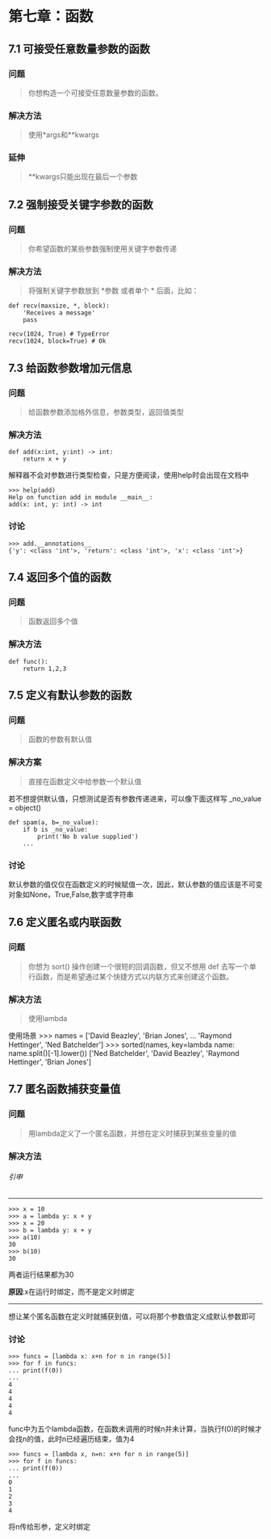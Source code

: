 # 第七章：函数

## 7.1 可接受任意数量参数的函数

### 问题
> 你想构造一个可接受任意数量参数的函数。

### 解决方法
> 使用*args和**kwargs

### 延伸
> **kwargs只能出现在最后一个参数

## 7.2 强制接受关键字参数的函数
### 问题
> 你希望函数的某些参数强制使用关键字参数传递

### 解决方法
> 将强制关键字参数放到 *参数 或者单个 * 后面，比如：

	def recv(maxsize, *, block):
        'Receives a message'
        pass

    recv(1024, True) # TypeError
    recv(1024, block=True) # Ok
    
## 7.3 给函数参数增加元信息
### 问题
> 给函数参数添加格外信息，参数类型，返回值类型

### 解决方法
    def add(x:int, y:int) -> int:
        return x + y
解释器不会对参数进行类型检查，只是方便阅读，使用help时会出现在文档中

	>>> help(add)
    Help on function add in module __main__:
    add(x: int, y: int) -> int

### 讨论
    >>> add.__annotations__
    {'y': <class 'int'>, 'return': <class 'int'>, 'x': <class 'int'>}

## 7.4 返回多个值的函数
### 问题
> 函数返回多个值

### 解决方法
	def func():
    	return 1,2,3

## 7.5 定义有默认参数的函数
### 问题
> 函数的参数有默认值

### 解决方案
> 直接在函数定义中给参数一个默认值

若不想提供默认值，只想测试是否有参数传递进来，可以像下面这样写
    _no_value = object()

    def spam(a, b=_no_value):
        if b is _no_value:
            print('No b value supplied')
        ...
###  讨论
默认参数的值仅仅在函数定义的时候赋值一次，因此，默认参数的值应该是不可变对象如None，True,False,数字或字符串

## 7.6 定义匿名或内联函数
### 问题
> 你想为 sort() 操作创建一个很短的回调函数，但又不想用 def 去写一个单行函数，而是希望通过某个快捷方式以内联方式来创建这个函数。

### 解决方法
> 使用lambda

使用场景
    >>> names = ['David Beazley', 'Brian Jones',
    ...         'Raymond Hettinger', 'Ned Batchelder']
    >>> sorted(names, key=lambda name: name.split()[-1].lower())
    ['Ned Batchelder', 'David Beazley', 'Raymond Hettinger', 'Brian Jones']


## 7.7 匿名函数捕获变量值
### 问题
> 用lambda定义了一个匿名函数，并想在定义时捕获到某些变量的值

### 解决方法
###### 引申
-----
    >>> x = 10
    >>> a = lambda y: x + y
    >>> x = 20
    >>> b = lambda y: x + y
	>>> a(10)
    30
    >>> b(10)
    30

两者运行结果都为30

__原因__:x在运行时绑定，而不是定义时绑定

---
想让某个匿名函数在定义时就捕获到值，可以将那个参数值定义成默认参数即可

### 讨论

    >>> funcs = [lambda x: x+n for n in range(5)]
    >>> for f in funcs:
    ... print(f(0))
    ...
    4
    4
    4
    4
    4
func中为五个lambda函数，在函数未调用的时候n并未计算，当执行f(0)的时候才会找n的值，此时n已经遍历结束，值为4

    >>> funcs = [lambda x, n=n: x+n for n in range(5)]
    >>> for f in funcs:
    ... print(f(0))
    ...
    0
    1
    2
    3
    4
将n传给形参，定义时绑定
